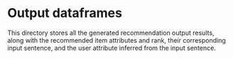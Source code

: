 # Output dataframes

This directory stores all the generated recommendation output results, along with the recommended item attributes and rank, 
their corresponding input sentence, and the user attribute inferred from the input sentence. 
